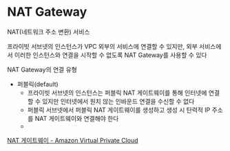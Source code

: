 # NAT Gateway
NAT(네트워크 주소 변환) 서비스

프라이빗 서브넷의 인스턴스가 VPC 외부의 서비스에 연결할 수 있지만, 외부 서비스에서 이러한 인스턴스와 연결을 시작할 수 없도록 NAT Gateway를 사용할 수 있다

NAT Gateway의 연결 유형

- 퍼블릭(default)
    - 프라이빗 서브넷의 인스턴스는 퍼블릭 NAT 게이트웨이를 통해 인터넷에 연결할 수 있지만 인터넷에서 원치 않는 인바운드 연결을 수신할 수 없다
    - 퍼블릭 서브넷에서 퍼블릭 NAT 게이트웨이를 생성하고 생성 시 탄력적 IP 주소를 NAT 게이트웨이와 연결해야 한다
    - 
    

[NAT 게이트웨이 - Amazon Virtual Private Cloud](https://docs.aws.amazon.com/ko_kr/vpc/latest/userguide/vpc-nat-gateway.html)